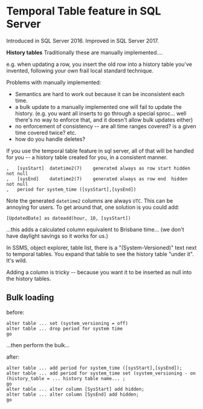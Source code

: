 ﻿# Temporal Table feature in SQL Server

Introduced in SQL Server 2016. Improved in SQL Server 2017.

**History tables**  Traditionally these are manually implemented....

e.g. when updating a row, you insert the old row into a history table you've invented, following your own frail local standard technique.

Problems with manually implemented:

- Semantics are hard to work out because it can be inconsistent each time.
- a bulk update to a manually implemented one will fail to update the history. (e.g. you want all inserts to go through a special sproc... well there's no way to enforce that, and it doesn't allow bulk updates either)
- no enforcement of consistency -- are all time ranges covered? is a given time covered twice? etc.
- how do you handle deletes?

If you use the temporal table feature in sql server, all of that will be handled for you -- a history table created for you, in a consistent manner.

	,	[sysStart]	datetime2(7)	generated always as row start hidden not null
	,	[sysEnd]	datetime2(7)	generated always as row end  hidden not null
	,	period for system_time ([sysStart],[sysEnd])

Note the generated `datetime2` columns are always `UTC`. This can be annoying for users. To get around that, one solution is you could add:

	[UpdatedDate] as dateadd(hour, 10, [sysStart])

...this adds a calculated column equivalent to Brisbane time... (we don't have daylight savings so it works for us.)

In SSMS, object explorer, table list, there is a "(System-Versioned)" text next to temporal tables. You expand that table to see the history table "under it". It's wild.

Adding a column is tricky -- because you want it to be inserted as null into the history tables.

## Bulk loading

before:

	alter table ... set (system_versioning = off)
	alter table ... drop period for system time
	go

...then perform the bulk...

after:

	alter table ... add period for system_time ([sysStart],[sysEnd]);
	alter table ... add period for system_time set (system_versioning - on (history_table = ... history table name... ;
	go
	alter table ... alter column [SysStart] add hidden;
	alter table ... alter column [SysEnd] add hidden;
	go